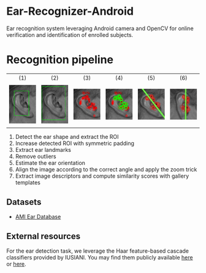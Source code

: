# Ear-Recognizer-Android
Ear recognition system leveraging Android camera and OpenCV for online verification and identification of enrolled subjects.

# Recognition pipeline
<table>
  <tr style align="center"><td>(1)</td><td>(2)</td><td>(3)</td><td>(4)</td><td>(5)</td><td>(6)</td></tr>
  <tr align="center">
    <td><img src="report/images/detection_example1.jpg" height="100px" width="80px"/></td>
    <td><img src="report/images/detection_padding_example1.jpg" height="100px" width="80px"/></td>
    <td><img src="report/images/landmark_orb_example1.jpg" height="80px" width="80px" style="padding-top:15px; padding-bottom: 15px"/></td>
    <td><img src="report/images/landmark_orb_reduced_example1.jpg" height="80px" width="80px" style="padding-top:15px; padding-bottom: 15px"/></td>
    <td><img src="report/images/rotation2_crop.jpeg" height="80px" width="80px" style="padding-top:15px; padding-bottom: 15px"/></td>
    <td><img src="report/images/rotation2_after_crop.jpeg" height="80px" width="80px" style="padding-top:15px; padding-bottom: 15px"/></td>
  </tr>
</table>

1. Detect the ear shape and extract the ROI
2. Increase detected ROI with symmetric padding
3. Extract ear landmarks
4. Remove outliers
5. Estimate the ear orientation
6. Align the image according to the correct angle and apply the zoom trick
7. Extract image descriptors and compute similarity scores with gallery templates

## Datasets
- [AMI Ear Database](https://ctim.ulpgc.es/research_works/ami_ear_database/)

## External resources

For the ear detection task, we leverage the Haar feature-based cascade classifiers provided by IUSIANI. You may find them publicly available [here](https://github.com/DiUS/Physiognomy/tree/master/python/haarcascades) or [here](https://github.com/opencv/opencv/blob/e33bfb5ebfcf51b5f15995c08fd68a6b2ecb2f1e/data/haarcascades).
